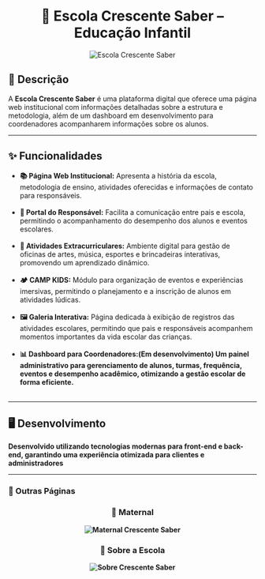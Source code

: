 <h1 align="center">🏫 Escola Crescente Saber – Educação Infantil</h1>

<p align="center">
  <img src="https://github.com/crismoraiss/crescente_saber/blob/master/homecs.png?raw=true" alt="Escola Crescente Saber">
</p>



## 📌 Descrição  
A <strong>Escola Crescente Saber</strong> é uma plataforma digital que oferece uma página web institucional com informações detalhadas sobre a estrutura e metodologia, além de um dashboard em desenvolvimento para coordenadores acompanharem informações sobre os alunos.

---

## ✨ Funcionalidades  

<ul>
  <li><strong>📚 Página Web Institucional:</strong> Apresenta a história da escola, metodologia de ensino, atividades oferecidas e informações de contato para responsáveis.</li><br>
  <li><strong>🛒 Portal do Responsável:</strong> Facilita a comunicação entre pais e escola, permitindo o acompanhamento do desempenho dos alunos e eventos escolares.</li><br>
  <li><strong>🎨 Atividades Extracurriculares:</strong> Ambiente digital para gestão de oficinas de artes, música, esportes e brincadeiras interativas, promovendo um aprendizado dinâmico.</li><br>
  <li><strong>🏕️ CAMP KIDS:</strong> Módulo para organização de eventos e experiências imersivas, permitindo o planejamento e a inscrição de alunos em atividades lúdicas.</li><br>
  <li><strong>🖼️ Galeria Interativa:</strong> Página dedicada à exibição de registros das atividades escolares, permitindo que pais e responsáveis acompanhem momentos importantes da vida escolar das crianças.</li><br>
  <li><strong>📊 Dashboard para Coordenadores:(Em desenvolvimento) Um painel administrativo para gerenciamento de alunos, turmas, frequência, eventos e desempenho acadêmico, otimizando a gestão escolar de forma eficiente.</li><br>
</ul>


---

<h2>🖥️ Desenvolvimento</h2>
<p>Desenvolvido utilizando tecnologias modernas para front-end e back-end, garantindo uma experiência otimizada para clientes e administradores</p>


---


### 📸 Outras Páginas  

<h3 align="center">🌟 Maternal</h3>  
<p align="center">
  <img src="https://github.com/crismoraiss/crescente_saber/blob/master/homecs.png?raw=true" alt="Maternal Crescente Saber">
</p>

<h3 align="center">📝 Sobre a Escola</h3>  
<p align="center">
  <img src="https://github.com/crismoraiss/crescente_saber/blob/master/homecs.png?raw=true" alt="Sobre Crescente Saber">
</p>













